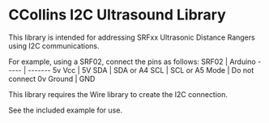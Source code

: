 # CCollins I2C Ultrasound Library

This library is intended for addressing SRFxx Ultrasonic Distance Rangers using
I2C communications.

For example, using a SRF02, connect the pins as follows:
SRF02 | Arduino
----- | -------
5v Vcc | 5V
SDA | SDA or A4
SCL | SCL or A5
Mode | Do not connect
0v Ground | GND

This library requires the Wire library to create the I2C connection.

See the included example for use.

